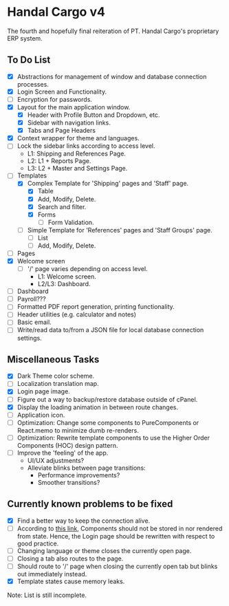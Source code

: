 # Handal Cargo v4

The fourth and hopefully final reiteration of PT. Handal Cargo's proprietary ERP system.

## To Do List

- [x] Abstractions for management of window and database connection processes.
- [x] Login Screen and Functionality.
- [ ] Encryption for passwords.
- [x] Layout for the main application window.
  - [x] Header with Profile Button and Dropdown, etc.
  - [x] Sidebar with navigation links.
  - [x] Tabs and Page Headers
- [x] Context wrapper for theme and languages.
- [ ] Lock the sidebar links according to access level.
  - L1: Shipping and References Page.
  - L2: L1 + Reports Page.
  - L3: L2 + Master and Settings Page.
- [ ] Templates
  - [x] Complex Template for 'Shipping' pages and 'Staff' page.
    - [x] Table
    - [x] Add, Modify, Delete.
    - [x] Search and filter.
    - [x] Forms
      - [ ] Form Validation.
  - [ ] Simple Template for 'References' pages and 'Staff Groups' page.
    - [ ] List
    - [ ] Add, Modify, Delete.
- [ ] Pages
- [x] Welcome screen
  - [ ] '/' page varies depending on access level.
    - L1: Welcome screen.
    - L2/L3: Dashboard.
- [ ] Dashboard
- [ ] Payroll???
- [ ] Formatted PDF report generation, printing functionality.
- [ ] Header utilities (e.g. calculator and notes)
- [ ] Basic email.
- [ ] Write/read data to/from a JSON file for local database connection settings.

## Miscellaneous Tasks

- [x] Dark Theme color scheme.
- [ ] Localization translation map.
- [x] Login page image.
- [ ] Figure out a way to backup/restore database outside of cPanel.
- [x] Display the loading animation in between route changes.
- [ ] Application icon.
- [ ] Optimization: Change some components to PureComponents or React.memo to minimize dumb re-renders.
- [ ] Optimization: Rewrite template components to use the Higher Order Components (HOC) design pattern.
- [ ] Improve the 'feeling' of the app.
  - UI/UX adjustments?
  - Alleviate blinks between page transitions:
    - Performance improvements?
    - Smoother transitions?

## Currently known problems to be fixed

- [x] Find a better way to keep the connection alive.
- [ ] According to [this link](https://stackoverflow.com/questions/47875097/add-element-to-a-state-react), Components should not be stored in nor rendered from state. Hence, the Login page should be rewritten with respect to good practice.
- [ ] Changing language or theme closes the currently open page.
- [ ] Closing a tab also routes to the page.
- [ ] Should route to '/' page when closing the currently open tab but blinks out immediately instead.
- [x] Template states cause memory leaks.

Note: List is still incomplete.
